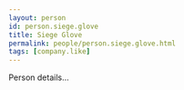```yaml
---
layout: person
id: person.siege.glove
title: Siege Glove
permalink: people/person.siege.glove.html
tags: [company.like]
---
```


Person details...